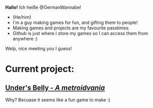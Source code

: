 **Hallo!** Ich heiße @GermanWannabe! 
 - (He/him)
 - I'm a guy making games for fun, and gifting them to people!
 - Making games and projects are my favourite passtimes.
 - Github is just where I store my games so I can access them from anywhere :)

Welp, nice meeting you I guess!

# Current project:
## [Under's Belly - *A metroidvania*](https://github.com/GermanWannabe/Unders-Belly)
Why? Becuase it seems like a fun game to make :)
